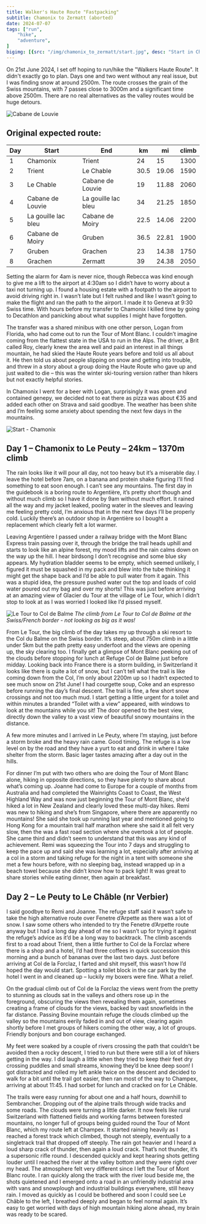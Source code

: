 ```yaml
---
title: Walker's Haute Route "Fastpacking"
subtitle: Chamonix to Zermatt (aborted)
date: 2024-07-07
tags: ["run", 
    "hike", 
    "adventure", 
]
bigimg: [{src: "/img/chamonix_to_zermatt/start.jpg", desc: "Start in Chamonix"}, {src: "/img/chamonix_to_zermatt/glacier.jpg", desc: "Glacier"}, {src: "/img/chamonix_to_zermatt/martigny.jpg", desc: "Above Martigny"}]
---
```


On 21st June 2024, I set off hoping to run/hike the "Walkers Haute Route". It didn't exactly go to plan. Days one and two went without any real issue, but I was finding snow at around 2500m. The route crosses the grain of the Swiss mountains, with 7 passes close to 3000m and a significant time above 2500m. There are no real alternatives as the valley routes would be huge detours.

![Cabane de Louvie](/img/chamonix_to_zermatt/Louvie.jpg)

## Original expected route:
| Day | Start               | End                 | km   | mi    | climb |
| --- | ------------------- | ------------------- | ---- | ----- | ----- |
| 1   | Chamonix            | Trient              | 24   | 15    | 1300  |
| 2   | Trient              | Le Chable           | 30.5 | 19.06 | 1590  |
| 3   | Le Chable           | Cabane de Louvie    | 19   | 11.88 | 2060  |
| 4   | Cabane de Louvie    | La gouille lac bleu | 34   | 21.25 | 1850  |
| 5   | La gouille lac bleu | Cabane de Moiry     | 22.5 | 14.06 | 2200  |
| 6   | Cabane de Moiry     | Gruben              | 36.5 | 22.81 | 1900  |
| 7   | Gruben              | Grachen             | 23   | 14.38 | 1750  |
| 8   | Grachen             | Zermatt             | 39   | 24.38 | 2050  |

Setting the alarm for 4am is never nice, though Rebecca was kind enough to give me a lift to the airport at 4:30am so I didn’t have to worry about a taxi not turning up. I found a housing estate with a footpath to the airport to avoid driving right in. I wasn’t late but I felt rushed and like I wasn’t going to make the flight and ran the path to the airport. I made it to Geneva at 9:30 Swiss time. With hours before my transfer to Chamonix I killed time by going to Decathlon and panicking about what supplies I might have forgotten. 

The transfer was a shared minibus with one other person, Logan from Florida, who had come out to run the Tour of Mont Blanc. I couldn’t imagine coming from the flattest state in the USA to run in the Alps. The driver, a Brit called Roy, clearly knew the area well and paid an interest in all things mountain, he had skied the Haute Route years before and told us all about it. He then told us about people slipping on snow and getting into trouble, and threw in a story about a group doing the Haute Route who gave up and just waited to die – this was the winter ski-touring version rather than hikers but not exactly helpful stories.

In Chamonix I went for a beer with Logan, surprisingly it was green and contained genepy, we decided not to eat there as pizza was about €35 and added each other on Strava and said goodbye. The weather has been shite and I’m feeling some anxiety about spending the next few days in the mountains.

![Start - Chamonix](/img/chamonix_to_zermatt/start.webp)

## Day 1 – Chamonix to Le Peuty – 24km – 1370m climb

The rain looks like it will pour all day, not too heavy but it’s a miserable day. I leave the hotel before 7am, on a banana and protein shake figuring I’ll find something to eat soon enough. I can’t see any mountains. The first day in the guidebook is a boring route to Argentière, it’s pretty short though and without much climb so I have it done by 9am without much effort. It rained all the way and my jacket leaked, pooling water in the sleeves and leaving me feeling pretty cold, I’m anxious that in the next few days I’ll be properly cold. Luckily there’s an outdoor shop in Argentière so I bought a replacement which clearly felt a lot warmer.

Leaving Argentière I passed under a railway bridge with the Mont Blanc Express train passing over it, through the bridge the trail heads uphill and starts to look like an alpine forest, my mood lifts and the rain calms down on the way up the hill. I hear birdsong I don’t recognise and some blue sky appears. My hydration bladder seems to be empty, which seemed unlikely, I figured it must be squashed in my pack and blew into the tube thinking it might get the shape back and I’d be able to pull water from it again. This was a stupid idea, the pressure pushed water out the top and loads of cold water poured out my bag and over my shorts! This was just before arriving at an amazing view of Glacier du Tour at the village of Le Tour, which I didn’t stop to look at as I was worried I looked like I’d pissed myself.

![Le Tour to Col de Balme](/img/chamonix_to_zermatt/col_de_balme.jpg)
_The climb from Le Tour to Col de Balme at the Swiss/French border - not looking as big as it was!_

From Le Tour, the big climb of the day takes my up through a ski resort to the Col du Balme on the Swiss border. It’s steep, about 750m climb in a little under 5km but the path pretty easy underfoot and the views are opening up, the sky clearing too. I finally get a glimpse of Mont Blanc peeking out of the clouds before stopping for lunch at Refuge Col de Balme just before midday. Looking back into France there is a storm building, in Switzerland it looks like there is quite a lot of snow, but I can’t tell what the trail is like coming down from the Col, I’m only about 2200m up so I hadn’t expected to see much snow on 21st June! I had courgette soup, Coke and an espresso before running the day’s final descent. The trail is fine, a few short snow crossings and not too much mud. I start getting a little urgent for a toilet and within minutes a branded “Toilet with a view” appeared, with windows to look at the mountains while you sit! The door opened to the best view, directly down the valley to a vast view of beautiful snowy mountains in the distance.

A few more minutes and I arrived in Le Peuty, where I’m staying, just before a storm broke and the heavy rain came. Good timing. The refuge is a low level on by the road and they have a yurt to eat and drink in where I take shelter from the storm. Basic lager tastes amazing after a day out in the hills.

For dinner I’m put with two others who are doing the Tour of Mont Blanc alone, hiking in opposite directions, so they have plenty to share about what’s coming up. Joanne had come to Europe for a couple of months from Australia and had completed the Wainrights Coast to Coast, the West Highland Way and was now just beginning the Tour of Mont Blanc, she’d hiked a lot in New Zealand and clearly loved these multi-day hikes. Remi was new to hiking and she’s from Singapore, where there are apparently no mountains! She said she took up running last year and mentioned going to Hong Kong for a mountain trail half marathon where she said it all felt very slow, then the was a fast road section where she overtook a lot of people. She came third and didn’t seem to understand that this was any kind of achievement. Remi was squeezing the Tour into 7 days and struggling to keep the pace up and said she was learning a lot, especially after arriving at a col in a storm and taking refuge for the night in a tent with someone she met a few hours before, with no sleeping bag, instead wrapped up in a beach towel because she didn’t know how to pack light! It was great to share stories while eating dinner, then again at breakfast.

## Day 2 – Le Peuty to Le Châble (nr Verbier)

I said goodbye to Remi and Joanne. The refuge staff said it wasn’t safe to take the high alternative route over Fenetre d’Arpette as there was a lot of snow. I saw some others who intended to try the Fenetre d’Arpette route anyway but I had a long day ahead of me so I wasn’t up for trying it against the refuge’s advice as it’d be a long way to backtrack. The climb ascends first to a road about Trient, then a little further to Col de la Forclaz where there is a shop and a hotel, I’d had three coffees in quick succession this morning and a bunch of bananas over the last two days. Just before arriving at Col de la Forclaz, I farted and shit myself, this wasn’t how I’d hoped the day would start. Spotting a toilet block in the car park by the hotel I went in and cleaned up – luckily my boxers were fine. What a relief.

On the gradual climb out of Col de la Forclaz the views went from the pretty to stunning as clouds sat in the valleys and others rose up in the foreground, obscuring the views then revealing them again, sometimes creating a frame of clouds for the views, backed by vast snowfields in the far distance. Passing Bovine mountain refuge the clouds climbed up the valley so the mountains eerily faded in and out of view, clearing again shortly before I met groups of hikers coming the other way, a lot of groups. Friendly bonjours and bon courage exchanged. 

My feet were soaked by a couple of rivers crossing the path that couldn’t be avoided then a rocky descent, I tried to run but there were still a lot of hikers getting in the way. I did laugh a little when they tried to keep their feet dry crossing puddles and small streams, knowing they’d be knee deep soon! I got distracted and rolled my left ankle twice on the descent and decided to walk for a bit until the trail got easier, then ran most of the way to Champex, arriving at about 11:45. I had sorbet for lunch and cracked on for Le Châble.

The trails were easy running for about one and a half hours, downhill to Sembrancher. Dropping out of the alpine trails through wide tracks and some roads. The clouds were turning a little darker. It now feels like rural Switzerland with flattened fields and working farms between forested mountains, no longer full of groups being guided round the Tour of Mont Blanc, which my route left at Champex. It started raining heavily as I reached a forest track which climbed, though not steeply, eventually to a singletrack trail that dropped off steeply. The rain got heavier and I heard a loud sharp crack of thunder, then again a loud crack. That’s not thunder, it’s a supersonic rifle round. I descended quickly and kept hearing shots getting louder until I reached the river at the valley bottom and they were right over my head. The atmosphere felt very different since I left the Tour of Mont Blanc route. I ran quickly along the track with the river loud beside me, the shots quietened and I emerged onto a road in an unfriendly industrial area with vans and snowplough and industrial buildings everywhere, still heavy rain. I moved as quickly as I could be bothered and soon I could see Le Châble to the left, I breathed deeply and began to feel normal again. It’s easy to get worried with days of high mountain hiking alone ahead, my brain was ready to be scared.



